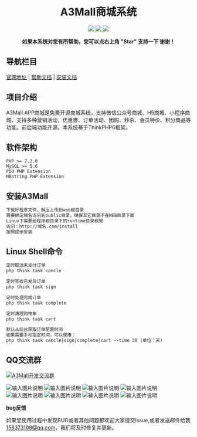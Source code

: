 <h1 align="center">A3Mall商城系统</h1> 
<p align="center">
    <a href="http://www.a3-mall.com">
        <img src="https://img.shields.io/badge/Website-A3Mall-important.svg" />
    </a>
<a href="http://www.a3-mall.com">
        <img src="https://img.shields.io/badge/Licence-GPL3.0-green.svg" />
    </a>
    <a href="http://www.a3-mall.com">
        <img src="https://img.shields.io/badge/Edition-v1.0.0-blue.svg" />
    </a>
</p>
<p align="center">    
    <b>如果本系统对您有所帮助，您可以点右上角 "Star" 支持一下 谢谢！</b>
</p>


## 导航栏目
 [官网地址](http://www.a3-mall.com)
 | [帮助文档](http://doc.a3-mall.com)
 | [安装文档](http://doc.a3-mall.com/help/)


## 项目介绍
   A3Mall APP商城是免费开源商城系统，支持微信公众号商城、H5商城、小程序商城，支持多种营销活动，优惠劵、订单活动、团购、秒杀、会员特价、积分商品等功能。前后端功能开源。本系统基于ThinkPHP6框架。
   

## 软件架构
    PHP >= 7.2.0
    MySQL >= 5.6
    PDO PHP Extension
    MBstring PHP Extension
   
   
## 安装A3Mall

```html
下载好程序文件，解压上传到web根目录
需要绑定域名访问到public目录，确保其它目录不在WEB目录下面
Linux下需要给程序根目录下的runtime目录权限
访问：http://域名.com/install
按照提示安装
```

## Linux Shell命令
```html
定时取消未支付订单
php think task cancle

定时签收已发货订单
php think task sign

定时处理完成订单
php think task complete

定时清理购物车
php think task cart

默认从后台获取订单配置时间
如果需要手动指定时间，可以使用：
php think task cancle|sign|complete|cart --time 30 (单位：天)
```
   
## QQ交流群
 <a target="_blank" href="//shang.qq.com/wpa/qunwpa?idkey=de316f1a1dbf61859529484891ee50369e3c2bc6fe37e15bb94f8bf731cc3482"><img border="0" src="//pub.idqqimg.com/wpa/images/group.png" alt="A3Mall开发交流群" title="A3Mall开发交流群"></a>


![输入图片说明](https://gitee.com/xzncit/A3Mall/raw/master/readme/images/app/1.jpg "1.jpg")
![输入图片说明](https://gitee.com/xzncit/A3Mall/raw/master/readme/images/app/2.jpg "2.jpg")
![输入图片说明](https://gitee.com/xzncit/A3Mall/raw/master/readme/images/app/3.jpg "3.jpg")
![输入图片说明](https://gitee.com/xzncit/A3Mall/raw/master/readme/images/app/4.jpg "4.jpg")
![输入图片说明](https://gitee.com/xzncit/A3Mall/raw/master/readme/images/app/5.jpg "5.jpg")
![输入图片说明](https://gitee.com/xzncit/A3Mall/raw/master/readme/images/app/6.jpg "6.jpg")
![输入图片说明](https://gitee.com/xzncit/A3Mall/raw/master/readme/images/app/7.jpg "7.jpg")
![输入图片说明](https://gitee.com/xzncit/A3Mall/raw/master/readme/images/app/8.jpg "8.jpg")


 **bug反馈**

如果您使用过程中发现BUG或者其他问题都欢迎大家提交Issue,或者发送邮件给我 158373108@qq.com，我们将及时修复并更新。
